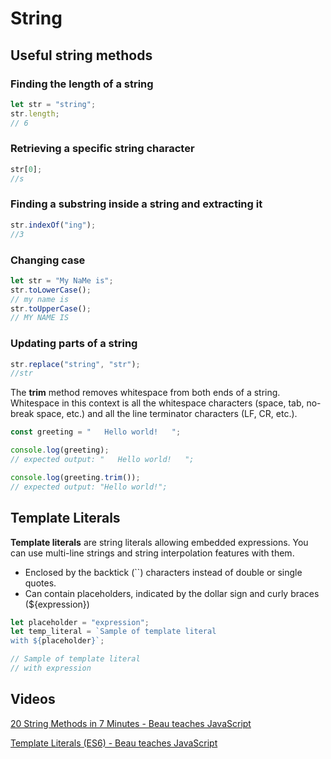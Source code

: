 # String

## Useful string methods

### Finding the length of a string

```javascript
let str = "string";
str.length;
// 6
```

### Retrieving a specific string character

```javascript
str[0];
//s
```

### Finding a substring inside a string and extracting it

```javascript
str.indexOf("ing");
//3
```

### Changing case

```javascript
let str = "My NaMe is";
str.toLowerCase();
// my name is
str.toUpperCase();
// MY NAME IS
```

### Updating parts of a string

```javascript
str.replace("string", "str");
//str
```

The **trim** method removes whitespace from both ends of a string. Whitespace in this context is all the whitespace characters (space, tab, no-break space, etc.) and all the line terminator characters (LF, CR, etc.).

```javascript
const greeting = "   Hello world!   ";

console.log(greeting);
// expected output: "   Hello world!   ";

console.log(greeting.trim());
// expected output: "Hello world!";
```

## Template Literals

**Template literals** are string literals allowing embedded expressions. You can use multi-line strings and string interpolation features with them.

- Enclosed by the backtick (``) characters instead of double or single quotes.
- Can contain placeholders, indicated by the dollar sign and curly braces (\${expression})

```javascript
let placeholder = "expression";
let temp_literal = `Sample of template literal
with ${placeholder}`;

// Sample of template literal
// with expression
```

## Videos

[20 String Methods in 7 Minutes - Beau teaches JavaScript](https://www.youtube.com/watch?v=VRz0nbax0uI&list=PLWKjhJtqVAbk2qRZtWSzCIN38JC_NdhW5&index=7&t=0s)

[Template Literals (ES6) - Beau teaches JavaScript](https://www.youtube.com/watch?v=kj8HU-_P2NU&list=PLWKjhJtqVAbljtmmeS0c-CEl2LdE-eR_F&index=5&t=0s)

